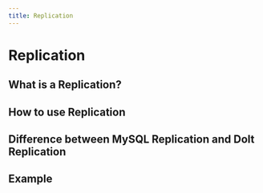 ```yaml
---
title: Replication
---
```


# Replication

## What is a Replication?



## How to use Replication



## Difference between MySQL Replication and Dolt Replication



## Example